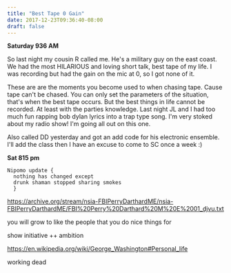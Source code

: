```yaml
---
title: "Best Tape 0 Gain"
date: 2017-12-23T09:36:40-08:00
draft: false
---
```


**Saturday 936 AM**

So last night my cousin R called me. He's a military guy on the east coast. We had the most HILARIOUS and loving short talk, best tape of my life. I was recording but had the gain on the mic at 0, so I got none of it.

These are are the moments you become used to when chasing tape. Cause tape can't be chased. You can only set the parameters of the situation, that's when the best tape occurs. But the best things in life cannot be recorded. At least with the parties knowledge. Last night JL and I had too much fun rapping bob dylan lyrics into a trap type song. I'm very stoked about my radio show! I'm going all out on this one.

Also called DD yesterday and got an add code for his electronic ensemble. I'll add the class then I have an excuse to come to SC once a week :)    



**Sat 815 pm**

```
Nipomo update {
  nothing has changed except
  drunk shaman stopped sharing smokes
  }
```


https://archive.org/stream/nsia-FBIPerryDarthardME/nsia-FBIPerryDarthardME/FBI%20Perry%20Darthard%20M%20E%2001_djvu.txt




you will grow to like the people that you do nice things for


show initiative ++ ambition

https://en.wikipedia.org/wiki/George_Washington#Personal_life


working dead 
